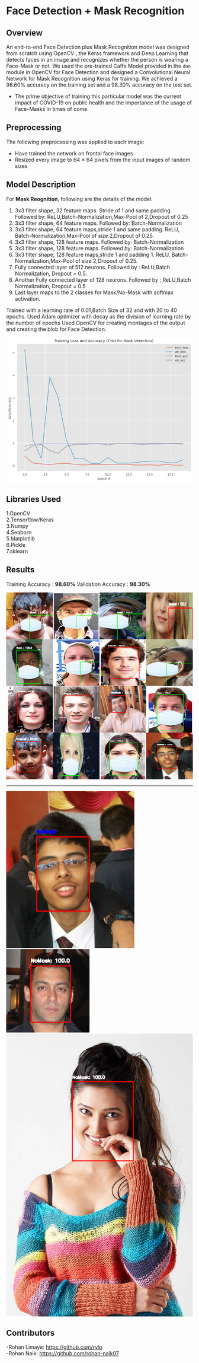 # Face Detection + Mask Recognition

## Overview

An end-to-end Face Detection plus Mask Recognition model was designed from scratch using OpenCV , the Keras framework and Deep Learning that detects faces in an image and recognizes whether the person is wearing a Face-Mask or not. We used the pre-trained Caffe Model provided in the `dnn` module in OpenCV for Face Detection and designed a Convolutional Neural Network for Mask Recognition using Keras for training. We achieved a 98.60% accuracy on the training set and a 98.30% accuracy on the test set.

* The prime objective of training this particular model was the current impact of COVID-19 on public health and the importance of the usage of Face-Masks in times of come. 

## Preprocessing
The following preprocessing was applied to each image:

- Have trained the network on frontal face images
- Resized every image to 64 × 64 pixels from the input images of random sizes

## Model Description
For **Mask Reognition**, following are the details of the model: 

1. 3x3 filter shape, 32 feature maps. Stride of 1 and same padding. Followed by: ReLU,Batch-Normalization,Max-Pool of 2,Dropout of 0.25
2. 3x3 filter shape, 64 feature maps. Followed by: Batch-Normalization
3. 3x3 filter shape, 64 feature maps,stride 1 and same padding. ReLU, Batch-Normalization,Max-Pool of size 2,Dropout of 0.25.
4. 3x3 filter shape, 128 feature maps. Followed by: Batch-Normalization
5. 3x3 filter shape, 128 feature maps. Followed by: Batch-Normalization
6. 3x3 filter shape, 128 feature maps,stride 1 and padding 1. ReLU, Batch-Normalization,Max-Pool of size 2,Dropout of 0.25.
7. Fully connected layer of 512 neurons. Followed by : ReLU,Batch Normalization, Dropout = 0.5. 
8. Another Fully connected layer of 128 neurons. Followed by : ReLU,Batch Normalization, Dropout = 0.5
9. Last layer maps to the 2 classes for Mask/No-Mask with softmax activation.
  
Trained with a learning rate of 0.01,Batch Size of 32 and with 20 to 40 epochs.
Used Adam optimizer with decay as the division of learning rate by the number of epochs
Used OpenCV for creating montages of the output and creating the blob for Face Detection.

![With 20 epochs](P2.Mask_Recognition/loss_accuracy_tradeoff/val_loss_20epochs.png)

## Libraries Used
1.OpenCV</br>
2.Tensorflow/Keras</br>
3.Numpy</br>
4.Seaborn</br>
5.Matplotlib</br>
6.Pickle</br>
7.sklearn</br>

## Results

Training Accuracy : **98.60%**
Validation Accuracy : **98.30%**

![](P2.Mask_Recognition/final_outputs/montage/monatge3.png)

---

![](P2.Mask_Recognition/final_outputs/correct/outputs3.png)
![](P2.Mask_Recognition/final_outputs/correct/outputs6.png)
![](P2.Mask_Recognition/final_outputs/correct/outputs7.png)

## Contributors
-Rohan Limaye: https://github.com/rylp </br>
-Rohan Naik: https://github.com/rohan-naik07 


